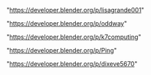 "https://developer.blender.org/p/lisagrande001"

"https://developer.blender.org/p/oddway"

"https://developer.blender.org/p/k7computing"

"https://developer.blender.org/p/Ping"

 
"https://developer.blender.org/p/dixeve5670"


 
